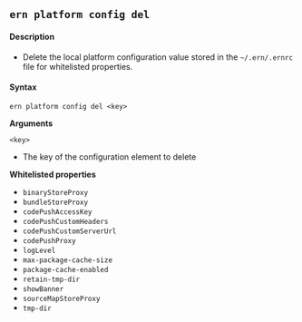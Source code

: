## `ern platform config del`

#### Description

* Delete the local platform configuration value stored in the `~/.ern/.ernrc` file for whitelisted properties.  

#### Syntax

`ern platform config del <key>`

**Arguments**

`<key>`

* The key of the configuration element to delete

**Whitelisted properties**

- `binaryStoreProxy`
- `bundleStoreProxy`
- `codePushAccessKey`
- `codePushCustomHeaders`
- `codePushCustomServerUrl`
- `codePushProxy`
- `logLevel` 
- `max-package-cache-size`
- `package-cache-enabled`
- `retain-tmp-dir` 
- `showBanner`  
- `sourceMapStoreProxy`
- `tmp-dir` 